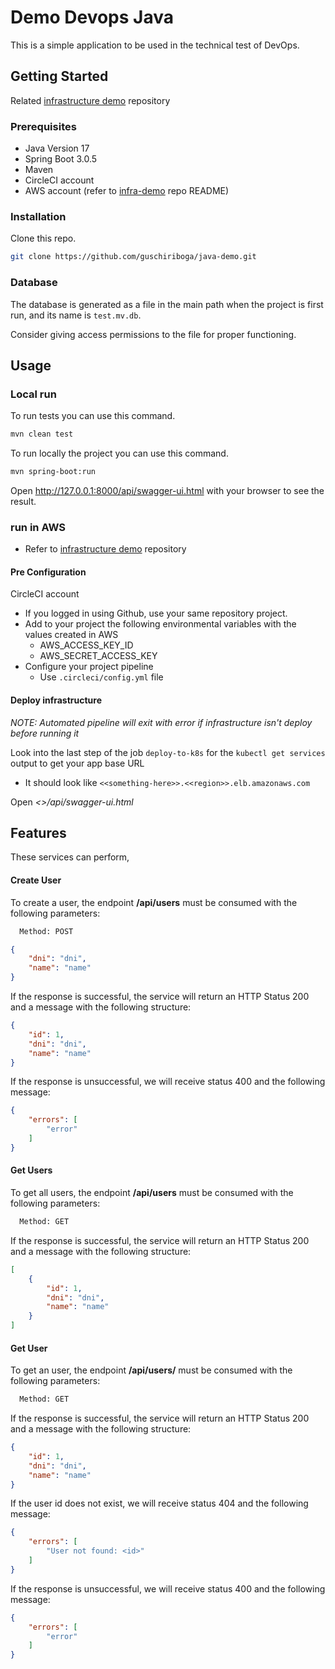 # Demo Devops Java

This is a simple application to be used in the technical test of DevOps.

## Getting Started

Related [infrastructure demo](https://github.com/guschiriboga/infra-demo) repository

### Prerequisites

- Java Version 17
- Spring Boot 3.0.5
- Maven
- CircleCI account
- AWS account (refer to [infra-demo](https://github.com/guschiriboga/infra-demo#readme) repo README)

### Installation

Clone this repo.

```bash
git clone https://github.com/guschiriboga/java-demo.git
```

### Database

The database is generated as a file in the main path when the project is first run, and its name is `test.mv.db`.

Consider giving access permissions to the file for proper functioning.

## Usage

### Local run
To run tests you can use this command.

```bash
mvn clean test
```

To run locally the project you can use this command.

```bash
mvn spring-boot:run
```

Open http://127.0.0.1:8000/api/swagger-ui.html with your browser to see the result.

### run in AWS

+ Refer to [infrastructure demo](https://github.com/guschiriboga/infra-demo) repository

#### Pre Configuration

CircleCI account
+ If you logged in using Github, use your same repository project.
+ Add to your project the following environmental variables with the values created in AWS
  + AWS_ACCESS_KEY_ID
  + AWS_SECRET_ACCESS_KEY
+ Configure your project pipeline
  + Use `.circleci/config.yml` file

#### Deploy infrastructure

_NOTE: Automated pipeline will exit with error if infrastructure isn't deploy before running it_

Look into the last step of the job `deploy-to-k8s` for the `kubectl get services` output to get your app base URL
+ It should look like `<<something-here>>.<<region>>.elb.amazonaws.com`

Open _<<base-url>>/api/swagger-ui.html_

## Features

These services can perform,

#### Create User

To create a user, the endpoint **/api/users** must be consumed with the following parameters:

```bash
  Method: POST
```

```json
{
    "dni": "dni",
    "name": "name"
}
```

If the response is successful, the service will return an HTTP Status 200 and a message with the following structure:

```json
{
    "id": 1,
    "dni": "dni",
    "name": "name"
}
```

If the response is unsuccessful, we will receive status 400 and the following message:

```json
{
    "errors": [
        "error"
    ]
}
```

#### Get Users

To get all users, the endpoint **/api/users** must be consumed with the following parameters:

```bash
  Method: GET
```

If the response is successful, the service will return an HTTP Status 200 and a message with the following structure:

```json
[
    {
        "id": 1,
        "dni": "dni",
        "name": "name"
    }
]
```

#### Get User

To get an user, the endpoint **/api/users/<id>** must be consumed with the following parameters:

```bash
  Method: GET
```

If the response is successful, the service will return an HTTP Status 200 and a message with the following structure:

```json
{
    "id": 1,
    "dni": "dni",
    "name": "name"
}
```

If the user id does not exist, we will receive status 404 and the following message:

```json
{
    "errors": [
        "User not found: <id>"
    ]
}
```

If the response is unsuccessful, we will receive status 400 and the following message:

```json
{
    "errors": [
        "error"
    ]
}
```
